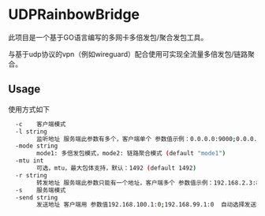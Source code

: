 # UDPRainbowBridge

此项目是一个基于GO语言编写的多网卡多倍发包/聚合发包工具。

与基于udp协议的vpn（例如wireguard）配合使用可实现全流量多倍发包/链路聚合。

## Usage
使用方式如下
```sh
  -c    客户端模式
  -l string
        监听地址 服务端此参数有多个，客户端单个 参数值示例：0.0.0.0:9000;0.0.0.0:90001:192.168.2.3:9002
  -mode string
        mode1: 多倍发包模式，mode2: 链路聚合模式 (default "mode1")
  -mtu int
        可选，mtu，最大包体支持，默认：1492 (default 1492)
  -r string
        转发地址 服务端此参数只能有一个地址，客户端多个 参数值示例：192.168.2.3:8080;192.168.2.110:8080
  -s    服务端模式
  -send string
        发送地址 客户端用 参数值192.168.100.1:0;192.168.99.1:0  自动选择发送端口请指定端口为0！！
```
